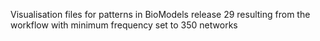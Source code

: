 Visualisation files for patterns in BioModels release 29 resulting from the workflow with minimum frequency set to 350 networks
